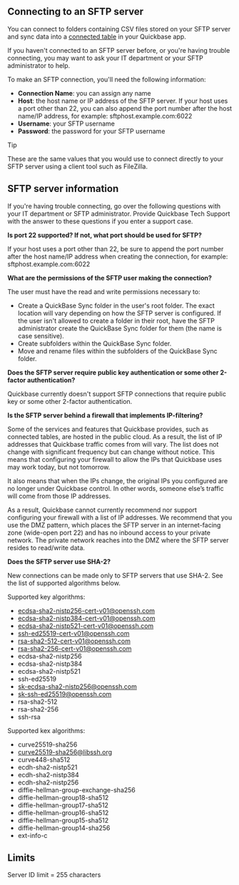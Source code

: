 ## Connecting to an SFTP server

You can connect to folders containing CSV files stored on your SFTP server and sync data into a [connected table](https://helpv2.quickbase.com/hc/en-us/articles/4570308461716-About-Connected-Tables-) in your Quickbase app.

If you haven't connected to an SFTP server before, or you're having trouble connecting, you may want to ask your IT department or your SFTP administrator to help.

To make an SFTP connection, you'll need the following information:

-   **Connection Name**: you can assign any name
-   **Host**: the host name or IP address of the SFTP server. If your host uses a port other than 22, you can also append the port number after the host name/IP address, for example: sftphost.example.com:6022
-   **Username**: your SFTP username
-   **Password**: the password for your SFTP username

Tip

These are the same values that you would use to connect directly to your SFTP server using a client tool such as FileZilla.

## SFTP server information

If you're having trouble connecting, go over the following questions with your IT department or SFTP administrator. Provide Quickbase Tech Support with the answer to these questions if you enter a support case.

**Is port 22 supported? If not, what port should be used for SFTP?**

If your host uses a port other than 22, be sure to append the port number after the host name/IP address when creating the connection, for example: sftphost.example.com:6022

**What are the permissions of the SFTP user making the connection?**

The user must have the read and write permissions necessary to:

-   Create a QuickBase Sync folder in the user's root folder. The exact location will vary depending on how the SFTP server is configured. If the user isn't allowed to create a folder in their root, have the SFTP administrator create the QuickBase Sync folder for them (the name is case sensitive).
-   Create subfolders within the QuickBase Sync folder.
-   Move and rename files within the subfolders of the QuickBase Sync folder.

**Does the SFTP server require public key authentication or some other 2-factor authentication?**

Quickbase currently doesn't support SFTP connections that require public key or some other 2-factor authentication.

**Is the SFTP server behind a firewall that implements IP-filtering?**

Some of the services and features that Quickbase provides, such as connected tables, are hosted in the public cloud. As a result, the list of IP addresses that Quickbase traffic comes from will vary. The list does not change with significant frequency but can change without notice. This means that configuring your firewall to allow the IPs that Quickbase uses may work today, but not tomorrow.

It also means that when the IPs change, the original IPs you configured are no longer under Quickbase control. In other words, someone else’s traffic will come from those IP addresses.

As a result, Quickbase cannot currently recommend nor support configuring your firewall with a list of IP addresses. We recommend that you use the DMZ pattern, which places the SFTP server in an internet-facing zone (wide-open port 22) and has no inbound access to your private network. The private network reaches into the DMZ where the SFTP server resides to read/write data.

**Does the SFTP server use SHA-2?**

New connections can be made only to SFTP servers that use SHA-2. See the list of supported algorithms below.

Supported key algorithms:

-   ecdsa-sha2-nistp256-cert-v01@openssh.com
-   ecdsa-sha2-nistp384-cert-v01@openssh.com
-   ecdsa-sha2-nistp521-cert-v01@openssh.com
-   ssh-ed25519-cert-v01@openssh.com
-   rsa-sha2-512-cert-v01@openssh.com
-   rsa-sha2-256-cert-v01@openssh.com
-   ecdsa-sha2-nistp256
-   ecdsa-sha2-nistp384
-   ecdsa-sha2-nistp521
-   ssh-ed25519
-   sk-ecdsa-sha2-nistp256@openssh.com
-   sk-ssh-ed25519@openssh.com
-   rsa-sha2-512
-   rsa-sha2-256
-   ssh-rsa

Supported kex algorithms:

-   curve25519-sha256
-   curve25519-sha256@libssh.org
-   curve448-sha512
-   ecdh-sha2-nistp521
-   ecdh-sha2-nistp384
-   ecdh-sha2-nistp256
-   diffie-hellman-group-exchange-sha256
-   diffie-hellman-group18-sha512
-   diffie-hellman-group17-sha512
-   diffie-hellman-group16-sha512
-   diffie-hellman-group15-sha512
-   diffie-hellman-group14-sha256
-   ext-info-c

## Limits

Server ID limit = 255 characters